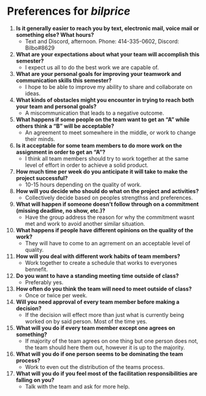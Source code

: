 # Preferences for _bilprice_

1. __Is it generally easier to reach you by text, electronic mail, voice mail or something else?  What hours?__ 
   * Text and Discord, afternoon. Phone: 414-335-0602, Discord: Bilbo#8629
1. __What are your expectations about what your team will accomplish this semester?__ 
   * I expect us all to do the best work we are capable of.
1. __What are your personal goals for improving your teamwork and communication skills this semester?__ 
   * I hope to be able to improve my ability to share and collaborate on ideas.
1. __What kinds of obstacles might you encounter in trying to reach both your team and personal goals?__ 
   * A miscommunication that leads to a negative outcome.
1. __What happens if some people on the team want to get an “A” while others think a “B” will be acceptable?__ 
   * An agreement to meet somewhere in the middle, or work to change their minds.
1. __Is it acceptable for some team members to do more work on the assignment in order to get an “A”?__ 
   * I think all team members should try to work together at the same level of effort in order to achieve a solid product. 
1. __How much time per week do you anticipate it will take to make the project successful?__ 
   * 10-15 hours depending on the quality of work.
1. __How will you decide who should do what on the project and activities?__ 
   * Collectively decide based on peoples strengthss and preferences.
1. __What will happen if someone doesn’t follow through on a commitment (missing deadline, no show, etc.)?__ 
   * Have the group address the reason for why the commitment wasnt met and work to avoid another similar situation.
1. __What happens if people have different opinions on the quality of the work?__ 
   * They will have to come to an agrrement on an acceptable level of quality.
1. __How will you deal with different work habits of team members?__ 
   * Work together to create a schedule that works to everyones bennefit.
1. __Do you want to have a standing meeting time outside of class?__ 
   * Preferably yes.
1. __How often do you think the team will need to meet outside of class?__ 
   * Once or twice per week.
1. __Will you need approval of every team member before making a decision?__ 
   * If the decision will effect more than just what is currently being worked on by said person. Most of the time yes.
1. __What will you do if every team member except one agrees on something?__ 
   * If majority of the team agrees on one thing but one person does not, the team should here them out, however it is up to the majority.
1. __What will you do if one person seems to be dominating the team process?__ 
   * Work to even out the distribution of the teams process.
1. __What will you do if you feel most of the facilitation responsibilities are falling on you?__ 
   * Talk with the team and ask for more help.
